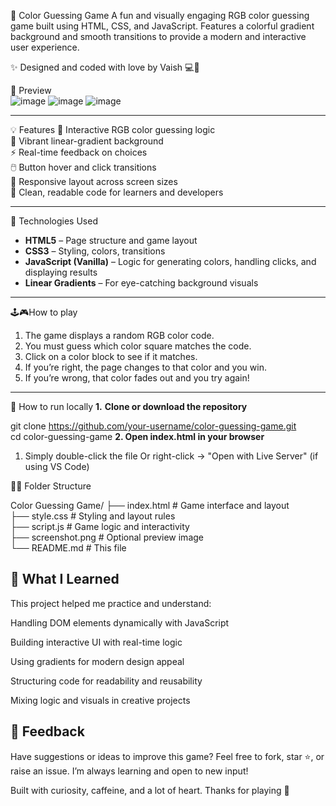 🎨 Color Guessing Game
A fun and visually engaging RGB color guessing game built using HTML, CSS, and JavaScript. Features a colorful gradient background and smooth transitions to provide a modern and interactive user experience.

✨ Designed and coded with love by Vaish 💻🧠

📸 Preview  
![image](https://github.com/user-attachments/assets/0f254805-0aac-4a74-a023-150d5d22f453)
![image](https://github.com/user-attachments/assets/d1d82d22-4cdf-4a2e-b066-9ab8990fcf1f)
![image](https://github.com/user-attachments/assets/e141a903-2673-4da0-aa4d-7c6a939dcbf7)



---

💡 Features
🎯 Interactive RGB color guessing logic  
🎨 Vibrant linear-gradient background  
⚡ Real-time feedback on choices  
🖱️ Button hover and click transitions  
📱 Responsive layout across screen sizes  
🧼 Clean, readable code for learners and developers  

---

🚀 Technologies Used
- **HTML5** – Page structure and game layout  
- **CSS3** – Styling, colors, transitions  
- **JavaScript (Vanilla)** – Logic for generating colors, handling clicks, and displaying results  
- **Linear Gradients** – For eye-catching background visuals  

---

🕹️🎮How to play
1. The game displays a random RGB color code.  
2. You must guess which color square matches the code.  
3. Click on a color block to see if it matches.  
4. If you’re right, the page changes to that color and you win.  
5. If you’re wrong, that color fades out and you try again!

---

🔧 How to run locally
**1.** **Clone or download the repository**  

git clone https://github.com/your-username/color-guessing-game.git  
cd color-guessing-game
**2. Open index.html in your browser**

1. Simply double-click the file Or right-click → "Open with Live Server" (if using VS Code)

📁📂 Folder Structure

Color Guessing Game/
├── index.html        # Game interface and layout  
├── style.css         # Styling and layout rules  
├── script.js         # Game logic and interactivity  
├── screenshot.png    # Optional preview image  
└── README.md         # This file  

🧠 What I Learned
---
This project helped me practice and understand:

Handling DOM elements dynamically with JavaScript

Building interactive UI with real-time logic

Using gradients for modern design appeal

Structuring code for readability and reusability

Mixing logic and visuals in creative projects

💬 Feedback
---
Have suggestions or ideas to improve this game?
Feel free to fork, star ⭐, or raise an issue. I’m always learning and open to new input!

Built with curiosity, caffeine, and a lot of heart.
Thanks for playing 💖

